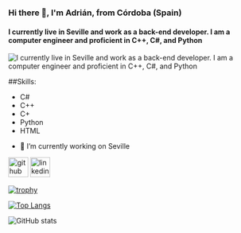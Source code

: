 ### Hi there 👋, I'm Adrián, from Córdoba (Spain)
#### I currently live in Seville and work as a back-end developer. I am a computer engineer and proficient in C++, C#, and Python
![I currently live in Seville and work as a back-end developer. I am a computer engineer and proficient in C++, C#, and Python](https://media.licdn.com/dms/image/D4D16AQEusNMv7_ilbw/profile-displaybackgroundimage-shrink_350_1400/0/1722452138660?e=1727913600&v=beta&t=0LGnxg3ZA-M9n55VsZMKhFR5QewLN7sgH9H53naIy9Y)

##Skills:
* C#
* C++
* C+
* Python
* HTML

- 🔭 I’m currently working on Seville 


[<img src='https://cdn.jsdelivr.net/npm/simple-icons@3.0.1/icons/github.svg' alt='github' height='40'>](https://github.com/A9Lopez)  [<img src='https://cdn.jsdelivr.net/npm/simple-icons@3.0.1/icons/linkedin.svg' alt='linkedin' height='40'>](https://www.linkedin.com/in/https://www.linkedin.com/in/adrian-lopez-ortiz//)  

[![trophy](https://github-profile-trophy.vercel.app/?username=A9Lopez)](https://github.com/ryo-ma/github-profile-trophy)

[![Top Langs](https://github-readme-stats.vercel.app/api/top-langs/?username=A9Lopez)](https://github.com/anuraghazra/github-readme-stats)

![GitHub stats](https://github-readme-stats.vercel.app/api?username=A9Lopez&show_icons=true)  

